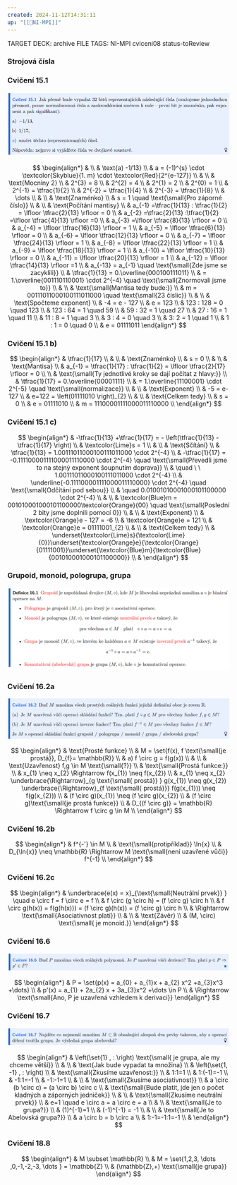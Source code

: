 ```yaml
---
created: 2024-11-12T14:31:11
up: "[[📖NI-MPI]]"
---
```


TARGET DECK: archive
FILE TAGS: NI-MPI cviceni08 status-toReview

### Strojová čísla

### Cvičení 15.1

![](../../../Assets/Pasted%20image%2020241112155432.png)

<!-- Latex Equation -->

$$
\begin{align*}
& \\
& \text{a) -1/13} \\
& a = (-1)^{s} \cdot  \textcolor{Skyblue}{1. m} \cdot  \textcolor{Red}{2^{e-127}}   \\
& \\
& \text{Mocniny 2} \\
& 2^{3} = 8 \\
& 2^{2} = 4 \\
& 2^{1} = 2 \\
& 2^{0} = 1 \\
& 2^{-1} = \tfrac{1}{2} \\
& 2^{-2} = \tfrac{1}{4} \\
& 2^{-3} = \tfrac{1}{8} \\
& \dots \\
& \\
& \text{Znaménko} \\
& s = 1 \quad \text{\small{Pro záporné číslo}} \\
& \\
& \text{Počítání mantisy} \\
& a_{-1} =\tfrac{1}{13} : \tfrac{1}{2} =   \lfloor \tfrac{2}{13} \rfloor = 0 \\
& a_{-2} =\tfrac{2}{13} :\tfrac{1}{2} =\lfloor \tfrac{4}{13} \rfloor =0 \\
& a_{-3} =\lfloor \tfrac{8}{13}  \rfloor = 0 \\
& a_{-4} = \lfloor \tfrac{16}{13}  \rfloor = 1 \\
& a_{-5} = \lfloor \tfrac{6}{13}  \rfloor = 0 \\
& a_{-6} = \lfloor \tfrac{12}{13}  \rfloor = 0 \\
& a_{-7} = \lfloor \tfrac{24}{13}  \rfloor  = 1 \\
& a_{-8} = \lfloor \tfrac{22}{13}  \rfloor = 1 \\
& a_{-9} = \lfloor \tfrac{18}{13}  \rfloor = 1 \\
& a_{-10} = \lfloor \tfrac{10}{13}  \rfloor = 0 \\
& a_{-11} = \lfloor \tfrac{20}{13}  \rfloor = 1 \\
& a_{-12} = \lfloor \tfrac{14}{13}  \rfloor =1 \\
& a_{-13} = a_{-1} \quad \text{\small{Zde jsme se zacyklili}} \\
& \tfrac{1}{13} = 0.\overline{000100111011} \\
& = 1.\overline{001110110001} \cdot 2^{-4}  \quad \text{\small{Znormovali jsme to}} \\
& \\
& \text{\small{Mantisa tedy bude:}}  \\
& m = 00111011000100111011000 \quad \text{\small{23 číslic}} \\
& \\
& \text{Spočteme exponent} \\
& -4 = e - 127 \\
& e = 123 \\
& 123 : 128 = 0 \quad 123 \\
& 123 : 64 = 1  \quad 59 \\
& 59 : 32 = 1  \quad 27 \\
& 27 : 16 = 1  \quad 11 \\
& 11 : 8 = 1 \quad 3 \\
& 3 : 4 = 0 \quad 3 \\
& 3: 2 = 1  \quad 1 \\
& 1 : 1 = 0 \quad 0 \\
& e = 01111011
\end{align*}
$$

### Cvičení 15.1 b)

<!-- Latex Equation -->

$$
\begin{align*}
& \tfrac{1}{17}  \\
& \\
& \text{Znaménko} \\
& s = 0 \\
& \\
& \text{Mantisa} \\
& a_{-1} = \tfrac{1}{17} : \tfrac{1}{2} = \lfloor \tfrac{2}{17}  \rfloor = 0 \\ \\
& \text{\small{Ty jednotlivé kroky se dají počítat z hlavy:}} \\
& \tfrac{1}{17} = 0.\overline{00001111} \\
& = 1.\overline{11100001} \cdot 2^{-5} \quad \text{\small{normalizace}} \\
& \\
& \text{Exponent} \\
& -5 = e-127 \\
& e=122 = \left(01111010 \right)_{2}  \\
& \\
& \text{Celkem tedy} \\
& s = 0 \\
& e = 01111010 \\
& m = 11100001111000011110000 \\
\end{align*}
$$

### Cvičení 15.1 c)

<!-- Latex Equation -->

$$
\begin{align*}
& -\tfrac{1}{13} +\tfrac{1}{17} = - \left(\tfrac{1}{13} - \tfrac{1}{17} \right)  \\
& \textcolor{Lime}s = 1 \\
& \\
& \text{Sčítání} \\
& \tfrac{1}{13} = 1.00111011000100111011000 \cdot 2^{-4} \\
& -\tfrac{1}{17} = -0.111100001111000011110000 \cdot 2^{-4} \quad \text{\small{Převedli jsme to na stejný exponent šoupnutím doprava}} \\
&  \quad \ \ 1.00111011000100111011000 \cdot 2^{-4}  \\
& \underline{-0.111100001111000011110000} \cdot 2^{-4} \quad \text{\small{Odčítání pod sebou}} \\
&  \quad 0.01001010001000101100000 \cdot 2^{-4} \\
&  \\
& \textcolor{Blue}m = 001010001000101100000\textcolor{Orange}{00} \quad \text{\small{Poslední 2  bity jsme doplnili pomocí 0}} \\
& \\
& \text{Exponent} \\
& \textcolor{Orange}e - 127 = -6 \\
& \textcolor{Orange}e = 121 \\
& \textcolor{Orange}e = 01111001_{2}  \\
& \\
& \text{Celkem tedy} \\
& \underset{\textcolor{Lime}s}{\textcolor{Lime}{0}}\underset{\textcolor{Orange}e}{\textcolor{Orange}{01111001}}\underset{\textcolor{Blue}m}{\textcolor{Blue}{001010001000101100000}}  \\
&
\end{align*}
$$

### Grupoid, monoid, pologrupa, grupa

![](../../../Assets/Pasted%20image%2020241112153001.png)

### Cvičení 16.2a

![](../../../Assets/Pasted%20image%2020241112155407.png)

<!-- Latex Equation -->

$$
\begin{align*}
& \text{Prosté funkce} \\
& M = \set{f(x), f \text{\small{je prostá}}, D_{f}= \mathbb{R}} \\
& a) f \circ g = f(g(x)) \\
& \\
& \text{Uzavřenost} f,g \in M \text{\small{?}}  \\
& \text{\small{Prostá funkce:}}  \\
& x_{1} \neq x_{2} \Rightarrow f(x_{1}) \neq  f(x_{2}) \\
& x_{1} \neq x_{2} \underbrace{\Rightarrow}_{g \text{\small{ prostá}}  }  g(x_{1}) \neq  g(x_{2}) \underbrace{\Rightarrow}_{f \text{\small{ prostá}}} f(g(x_{1})) \neq f(g(x_{2})) \\
& (f \circ g)(x_{1}) \neq (f \circ g)(x_{2}) \\
& (f \circ g)\text{\small{je prostá funkce}} \\
& D_{(f \circ g)} = \mathbb{R} \Rightarrow f \circ g \in M \\
\end{align*}
$$

### Cvičení 16.2b

<!-- Latex Equation -->

$$
\begin{align*}
& f^{-'} \in M \\
& \text{\small{protipříklad}} \ln{x} \\
& D_{\ln{x}} \neq \mathbb{R} \Rightarrow M \text{\small{není uzavřené vůči}} f^{-1}   \\
\end{align*}
$$

### Cvičení 16.2c

<!-- Latex Equation -->

$$
\begin{align*}
& \underbrace{e(x) = x}_{\text{\small{Neutrální prvek}} }   \quad e \circ f = f \circ e = f \\
& f \circ (g \circ h) = (f \circ g) \circ h \\
& f \circ g(h(x)) = f(g(h(x))) = (f \circ g)(h(x)) = (f \circ g) \circ h \\
& \Rightarrow \text{\small{Asociativnost platí}} \\
& \\
& \text{Závěr} \\
& (M, \circ) \text{\small{ je monoid.}}
\end{align*}
$$

### Cvičení 16.6

![](../../../Assets/Pasted%20image%2020241112155335.png)

<!-- Latex Equation -->

$$
\begin{align*}
& P = \set{p(x) = a_{0} + a_{1}x + a_{2} x^2 +a_{3}x^3 +\dots} \\
& p'(x) = a_{1} + 2a_{2} x + 3a_{3}x^2 +\dots \in P \\
& \Rightarrow \text{\small{Ano, P je uzavřená vzhledem k derivaci}}
\end{align*}
$$

### Cvičení 16.7

![](../../../Assets/Pasted%20image%2020241112155324.png)

<!-- Latex Equation -->

$$
\begin{align*}
& \left(\set{1} , : \right) \text{\small{ je grupa, ale my chceme větší}} \\
& \\
& \text{Jak bude vypadat ta množina} \\
& \left(\set{1, -1} , : \right) \\
& \text{\small{Zkusíme uzavřenost:}}  \\
& 1:1=1 \\
& 1:(-1)=-1 \\
& -1:1=-1 \\
& -1:-1=1 \\
& \\
& \text{\small{Zkusíme asociativnost}} \\
& a \circ (b \circ c) = (a \circ b) \circ c \\
& \text{\small{Bude platit, jde jen o počet kladných a záporných jedniček}}  \\
& \\
& \text{\small{Zkusíme neutrální prvek}}  \\
& e=1  \quad e \circ a = a \circ e = a \\
& \\
& \text{\small{Je to grupa?}}  \\
& (1)^{-1}=1 \\
& (-1)^{-1} = -1 \\
& \\
& \text{\small{Je to Abelovská grupa?}} \\
& a \circ b = b \circ a \\
& 1:-1=-1:1=-1 \\
&
\end{align*}
$$

### Cvičení 18.8

<!-- Latex Equation -->

$$
\begin{align*}
& M \subset \mathbb{R}  \\
& M = \set{1,2,3, \dots ,0,-1,-2,-3, \dots } = \mathbb{Z}  \\
& (\mathbb{Z},+) \text{\small{je grupa}}
\end{align*}
$$
